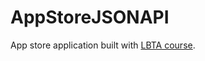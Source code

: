 # AppStoreJSONAPI
App store application built with [LBTA course](https://www.letsbuildthatapp.com/course/AppStore%20JSON%20APIs).
